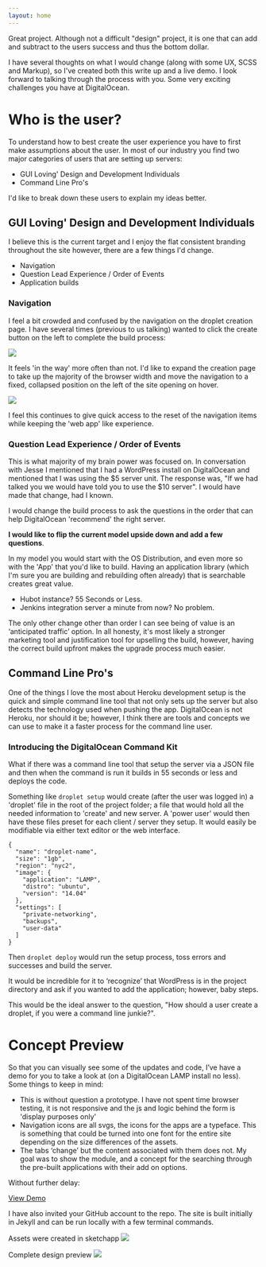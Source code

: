 ```yaml
---
layout: home
---
```


Great project. Although not a difficult "design" project, it is one that can add and subtract to the users success and thus the bottom dollar.

I have several thoughts on what I would change (along with some UX, SCSS and Markup), so I've created both this write up and a live demo. I look forward to talking through the process with you. Some very exciting challenges you have at DigitalOcean.


# Who is the user?

To understand how to best create the user experience you have to first make assumptions about the user. In most of our industry you find two major categories of users that are setting up servers:

- GUI Loving' Design and Development Individuals
- Command Line Pro's

I'd like to break down these users to explain my ideas better.

## GUI Loving' Design and Development Individuals

I believe this is the current target and I enjoy the flat consistent branding throughout the site however, there are a few things I'd change. 

- Navigation
- Question Lead Experience / Order of Events
- Application builds

### Navigation

I feel a bit crowded and confused by the navigation on the droplet creation page. I have several times (previous to us talking) wanted to click the create button on the left to complete the build process:

![](/assets/images/writeup/demo-0.png)

It feels 'in the way' more often than not. I'd like to expand the creation page to take up the majority of the browser width and move the navigation to a fixed, collapsed position on the left of the site opening on hover. 

![](/assets/images/writeup/demo-2.gif)

I feel this continues to give quick access to the reset of the navigation items while keeping the 'web app' like experience. 

### Question Lead Experience / Order of Events

This is what majority of my brain power was focused on. In conversation with Jesse I mentioned that I had a WordPress install on DigitalOcean and mentioned that I was using the $5 server unit. The response was, "If we had talked you we would have told you to use the $10 server". I would have made that change, had I known.

I would change the build process to ask the questions in the order that can help DigitalOcean 'recommend' the right server. 

**I would like to flip the current model upside down and add a few questions**. 

In my model you would start with the OS Distribution, and even more so with the 'App' that you'd like to build. Having an application library (which I'm sure you are building and rebuilding often already) that is searchable creates great value.

- Hubot instance? 55 Seconds or Less.
- Jenkins integration server a minute from now? No problem. 

The only other change other than order I can see being of value is an ‘anticipated traffic’ option. In all honesty, it's most likely a stronger marketing tool and justification tool for upselling the build, however, having the correct build upfront makes the upgrade process much easier.

## Command Line Pro's

One of the things I love the most about Heroku development setup is the quick and simple command line tool that not only sets up the server but also detects the technology used when pushing the app. DigitalOcean is not Heroku, nor should it be; however, I think there are tools and concepts we can use to make it a faster process for the command line user.

### Introducing the DigitalOcean Command Kit

What if there was a command line tool that setup the server via a JSON file and then when the command is run it builds in 55 seconds or less and deploys the code.

Something like `droplet setup` would create (after the user was logged in) a 'droplet' file in the root of the project folder; a file that would hold all the needed information to 'create' and new server. A 'power user' would then have these files preset for each client / server they setup. It would easily be modifiable via either text editor or the web interface. 

<pre><code>{
  "name": "droplet-name",
  "size": "1gb",
  "region": "nyc2",
  "image": {
    "application": "LAMP",
    "distro": "ubuntu",
    "version": "14.04"
  },
  "settings": [
    "private-networking",
    "backups",
    "user-data"
  ]
}
</code></pre>

Then `droplet deploy` would run the setup process, toss errors and successes and build the server.

It would be incredible for it to ‘recognize’ that WordPress is in the project directory and ask if you wanted to add the application; however, baby steps.

This would be the ideal answer to the question, "How should a user create a droplet, if you were a command line junkie?".


# Concept Preview

So that you can visually see some of the updates and code, I’ve have a demo for you to take a look at (on a DigitalOcean LAMP install no less). Some things to keep in mind:

- This is without question a prototype. I have not spent time browser testing, it is not responsive and the js and logic behind the form is 'display purposes only' 
- Navigation icons are all svgs, the icons for the apps are a typeface. This is something that could be turned into one font for the entire site depending on the size differences of the assets.
- The tabs ‘change’ but the content associated with them does not. My goal was to show the module, and a concept for the searching through the pre-built applications with their add on options.

Without further delay:

<a href="/demo.html" class="button">View Demo</a>

I have also invited your GitHub account to the repo. The site is built initially in Jekyll and can be run locally with a few terminal commands.

Assets were created in sketchapp
![](/assets/images/writeup/demo-3.png)

Complete design preview
![](/assets/images/writeup/Desktop_HD.png)

